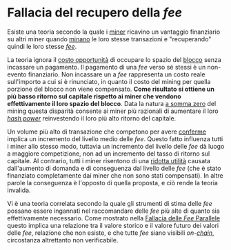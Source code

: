 # Fallacia del recupero della _fee_



Esiste una teoria secondo la quale i [miner]() ricavino un vantaggio finanziario su altri miner quando [minano]() le loro stesse transazioni e "recuperando" quindi le loro stesse [_fee_]().

La teoria ignora il [costo opportunità]() di occupare lo spazio del [blocco]() senza incassare un pagamento. Il pagamento di una _fee_ verso sé stessi è un non-evento finanziario. Non incassare un a _fee_ rappresenta un costo reale sull'importo a cui si è rinunciato, in quanto il costo del mining per quella porzione del blocco non viene compensato. **Come risultato si ottiene un più basso ritorno sul capitale rispetto ai miner che vendono effettivamente il loro spazio del blocco**. Data la natura [a somma zero]() del mining questa disparità consente ai miner più razionali di aumentare il loro [_hash power_]() reinvestendo il loro più alto ritorno del capitale.

Un volume più alto di transazione che competono per avere [conferme]() implica un incremento del livello medio delle _fee_. Questo fatto influenza tutti i miner allo stesso modo, tuttavia un incremento del livello delle _fee_ dà luogo a maggiore competizione, non ad un incremento del tasso di ritorno sul capitale. Al contrario, tutti i miner risentono di una [ridotta utilità]() causata dall'aumento di domanda e di conseguenza dal livello delle _fee_ (che è stato finanziato completamente dai miner che non sono stati compensati). In altre parole la conseguenza è l'opposto di quella proposta, e ciò rende la teoria invalida.

Vi è una teoria correlata secondo la quale gli strumenti di stima delle _fee_ possano essere ingannati nel raccomandare delle _fee_ più alte di quanto sia effettivamente necessario. Come mostrato nella [Fallacia delle _Fee_ Parallele]() questo implica una relazione tra il valore storico e il valore futuro dei valori delle _fee_, relazione che non esiste, e che tutte _fee_ siano visibili _on-[chain]()_, circostanza altrettanto non verificabile.  